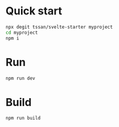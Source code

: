 # Quick start

```bash
npx degit tssan/svelte-starter myproject
cd myproject
npm i
```

# Run

```bash
npm run dev
```

# Build

```bash
npm run build
```
